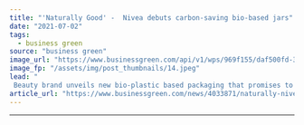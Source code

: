 ```yaml
---
title: "'Naturally Good' -  Nivea debuts carbon-saving bio-based jars"
date: "2021-07-02"
tags: 
  - business green
source: "business green"
image_url: "https://www.businessgreen.com/api/v1/wps/969f155/daf500fd-3836-4de3-879b-c7cac31aaaab/4/Naturally-Good-Face-Care-Day-and-Night-edited-version-2-185x114.jpeg"
image_fp: "/assets/img/post_thumbnails/14.jpeg"
lead: "
 Beauty brand unveils new bio-plastic based packaging that promises to cut the carbon footprint of its moisturizer jars by 60 per cent ..."
article_url: "https://www.businessgreen.com/news/4033871/naturally-nivea-debuts-carbon-saving-bio-jars"
---
```


---

